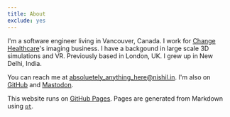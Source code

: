 ```yaml
---
title: About
exclude: yes
---
```


I'm a software engineer living in Vancouver, Canada.
I work for [Change Healthcare](https://www.changehealthcare.com/solutions/enterprise-imaging)'s imaging business. 
I have a backgound in large scale 3D simulations and VR. Previously based in London, UK. I grew up in New Delhi, India.

You can reach me at <absoluetely_anything_here@nishil.in>.
I'm also on [GitHub](https://github.com/charsi) and [Mastodon](https://mastodon.social/@charsi).

This website runs on [GitHub Pages](https://pages.github.com).
Pages are generated from Markdown using [`pt`](https://github.com/hoffa/pt).


